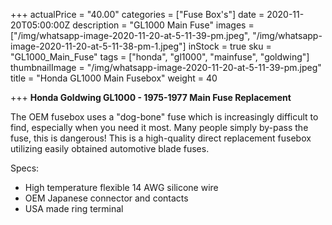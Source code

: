+++
actualPrice = "40.00"
categories = ["Fuse Box's"]
date = 2020-11-20T05:00:00Z
description = "GL1000 Main Fuse"
images = ["/img/whatsapp-image-2020-11-20-at-5-11-39-pm.jpeg", "/img/whatsapp-image-2020-11-20-at-5-11-38-pm-1.jpeg"]
inStock = true
sku = "GL1000_Main_Fuse"
tags = ["honda", "gl1000", "mainfuse", "goldwing"]
thumbnailImage = "/img/whatsapp-image-2020-11-20-at-5-11-39-pm.jpeg"
title = "Honda GL1000 Main Fusebox"
weight = 40

+++
**Honda Goldwing GL1000 - 1975-1977 Main Fuse Replacement**

The OEM fusebox uses a "dog-bone" fuse which is increasingly difficult to find, especially when you need it most. Many people simply by-pass the fuse, this is dangerous! This is a high-quality direct replacement fusebox utilizing easily obtained automotive blade fuses.

Specs:

* High temperature flexible 14 AWG silicone wire
* OEM Japanese connector and contacts
* USA made ring terminal